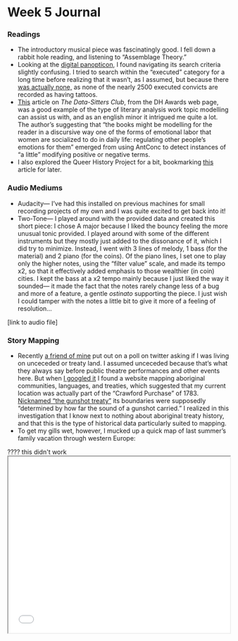 # Week 5 Journal

### Readings
- The introductory musical piece was fascinatingly good. I fell down a rabbit hole reading, and listening to “Assemblage Theory.” 
- Looking at the [digital panopticon](https://www.digitalpanopticon.org/search?targ=multipie&e0.type.t.t=root&e0.has_tattoo.tty.x=yes&tf-multipie-start=sentence&tf-multipie-end=tattoo_subjects), I found navigating its search criteria slightly confusing. I tried to search within the “executed” category for a long time before realizing that it wasn’t, as I assumed, but because there [was actually none,](https://www.digitalpanopticon.org/search?e0.type.t.t=root&e0.given.s.s=&e0.surname.s.s=&e0._all.s.s=&e1.type.t.t=executed&e1.date.d.ld=&e1.date.d.lm=&e1.date.d.ly=&e1.date.d.hd=&e1.date.d.hm=&e1.date.d.hy=) as none of the nearly 2500 executed convicts are recorded as having tattoos. 
- [This](https://datasittersclub.github.io/site/dsc4/) article on *The Data-Sitters Club*, from the DH Awards web page, was a good example of the type of literary analysis work topic modelling can assist us with, and as an english minor it intrigued me quite a lot. The author’s suggesting that “the books might be modelling for the reader in a discursive way one of the forms of emotional labor that women are socialized to do in daily life: regulating other people’s emotions for them” emerged from using AntConc to detect instances of “a little” modifying positive or negative terms. 
- I also explored the Queer History Project for a bit, bookmarking [this](https://gizmodo.com/how-90s-cybersex-pioneers-looked-for-action-and-found-c-1831079932) article for later. 


### Audio Mediums
- Audacity— I’ve had this installed on previous machines for small recording projects of my own and I was quite excited to get back into it! 
- Two-Tone— I played around with the provided data and created this short piece: I chose A major because I liked the bouncy feeling the more unusual tonic provided. I played around with some of the different instruments but they mostly just added to the dissonance of it, which I did try to minimize. Instead, I went with 3 lines of melody, 1 bass (for the material) and 2 piano (for the coins). Of the piano lines, I set one to play only the higher notes, using the “filter value” scale, and made its tempo x2, so that it effectively added emphasis to those wealthier (in coin) cities. I kept the bass at a x2 tempo mainly because I just liked the way it sounded— it made the fact that the notes rarely change less of a bug and more of a feature, a gentle *ostinato* supporting the piece. I just wish I could tamper with the notes a little bit to give it more of a feeling of resolution… 

[link to audio file]

### Story Mapping
- Recently [a friend of mine](https://twitter.com/clairequaclaire/status/1267554737466953733) put out on a poll on twitter asking if I was living on unceceded or treaty land. I assumed unceceded because that’s what they always say before public theatre performances and other events here. But when [I googled it](https://native-land.ca/) I found a website mapping aboriginal communities, languages, and treaties, which suggested that my current location was actually part of the “Crawford Purchase” of 1783. [Nicknamed “the gunshot treaty”](http://www.stoneskingston.ca/indigenous-history/the-crawford-purchase/) its boundaries were supposedly “determined by how far the sound of a gunshot carried.” I realized in this investigation that I know next to nothing about aboriginal treaty history, and that this is the type of historical data particularly suited to mapping. 
- To get my gills wet, however, I mucked up a quick map of last summer’s family vacation through western Europe:

???? this didn't work <iframe src=“https://uploads.knightlab.com/storymapjs/3f10e63fc07b3d0e9fe302f2e4b512f2/hello-world/index.html” width = 100% height = "400"></iframe>

